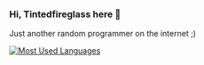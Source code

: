### Hi, Tintedfireglass here 👋

Just another random programmer on the internet ;)

[![Most Used Languages](https://github-readme-stats.vercel.app/api/top-langs/?username=tintedfireglass&layout=compact&langs_count=10&theme=dark&hide_border=true&hide_title=false)](https://github.com/Tintedfireglass)
